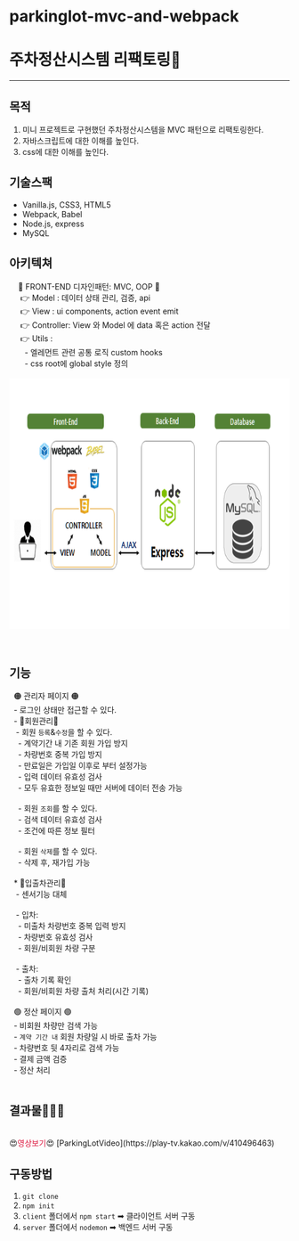 # parkinglot-mvc-and-webpack

# 주차정산시스템 리팩토링🚚
-----
## 목적

  1. 미니 프로젝트로 구현했던 주차정산시스템을 MVC 패턴으로 리팩토링한다.
  2. 자바스크립트에 대한 이해를 높인다.
  3. css에 대한 이해를 높인다.

## 기술스팩
  - Vanilla.js, CSS3, HTML5
  - Webpack, Babel
  - Node.js, express
  - MySQL

## 아키텍쳐<br/>
&nbsp;&nbsp;&nbsp;  🔸 FRONT-END 디자인패턴: MVC, OOP 🔸<br/>
&nbsp;&nbsp;&nbsp;&nbsp;  👉 Model : 데이터 상태 관리, 검증, api<br/>
&nbsp;&nbsp;&nbsp;&nbsp;  👉 View : ui components, action event emit<br/>
&nbsp;&nbsp;&nbsp;&nbsp;  👉 Controller: View 와 Model 에 data  혹은 action 전달<br/>
&nbsp;&nbsp;&nbsp;&nbsp;  👉 Utils : <br/>
&nbsp;&nbsp;&nbsp;&nbsp;&nbsp;&nbsp; - 엘레먼트 관련 공통 로직 custom hooks <br/>
&nbsp;&nbsp;&nbsp;&nbsp;&nbsp;&nbsp; - css root에 global style 정의<br/>
&nbsp;&nbsp;&nbsp;&nbsp;  <img src="arquitecture.png" width="700px" height="450px">

<br/>

## 기능
&nbsp;  🟠 관리자 페이지 🟠
  <br/>
&nbsp;&nbsp;- 로그인 상태만 접근할 수 있다.<br/>
&nbsp;&nbsp;- 🚩회원관리🚩<br/>
&nbsp;&nbsp;&nbsp;- 회원 `등록`&`수정`을 할 수 있다.<br/>
&nbsp;&nbsp;&nbsp;&nbsp;- 계약기간 내 기존 회원 가입 방지<br/>
&nbsp;&nbsp;&nbsp;&nbsp;- 차량번호 중복 가입 방지<br/>
&nbsp;&nbsp;&nbsp;&nbsp;- 만료일은 가입일 이후로 부터 설정가능<br/>
&nbsp;&nbsp;&nbsp;&nbsp;- 입력 데이터 유효성 검사<br/>
&nbsp;&nbsp;&nbsp;&nbsp;- 모두 유효한 정보일 때만 서버에 데이터 전송 가능<br/>
      <br/>
&nbsp;&nbsp;&nbsp;&nbsp;- 회원 `조회`를 할 수 있다.<br/>
&nbsp;&nbsp;&nbsp;&nbsp;- 검색 데이터 유효성 검사<br/>
&nbsp;&nbsp;&nbsp;&nbsp;- 조건에 따른 정보 필터<br/>
      <br/>
&nbsp;&nbsp;&nbsp;&nbsp;- 회원 `삭제`를 할 수 있다.<br/>
&nbsp;&nbsp;&nbsp;&nbsp;- 삭제 후, 재가입 가능<br/>
      <br/>
&nbsp;&nbsp;* 🚩입출차관리🚩<br/>
&nbsp;&nbsp;&nbsp;- 센서기능 대체<br/>
    <br/>
&nbsp;&nbsp;&nbsp;- 입차:<br/>
&nbsp;&nbsp;&nbsp;&nbsp;- 미출차 차량번호 중복 입력 방지<br/>
&nbsp;&nbsp;&nbsp;&nbsp;- 차량번호 유효성 검사<br/>
&nbsp;&nbsp;&nbsp;&nbsp;- 회원/비회원 차량 구분<br/>
     <br/>
&nbsp;&nbsp;&nbsp;- 출차:<br/>
&nbsp;&nbsp;&nbsp;&nbsp;- 출차 기록 확인<br/>
&nbsp;&nbsp;&nbsp;&nbsp;- 회원/비회원 차량 출처 처리(시간 기록)<br/>
      <br/>
&nbsp;   🟢 정산 페이지 🟢
   <br />
&nbsp;&nbsp;- 비회원 차량만 검색 가능<br/>
&nbsp;&nbsp;- `계약 기간 내` 회원 차량일 시 바로 출차 가능<br/>
&nbsp;&nbsp;- 차량번호 뒷 4자리로 검색 가능<br/>
&nbsp;&nbsp;- 결제 금액 검증<br/>
&nbsp;&nbsp;- 정산 처리 <br/>
   <br />
   
## 결과물🔔🔔🔔
<br />
😍<span style="color:crimson">영상보기</span>😍
[ParkingLotVideo](https://play-tv.kakao.com/v/410496463)

## 구동방법
1. `git clone`
2. `npm init`
3.  `client` 폴더에서 `npm start`  ➡ 클라이언트 서버 구동
4. `server` 폴더에서 `nodemon` ➡ 백엔드 서버 구동


